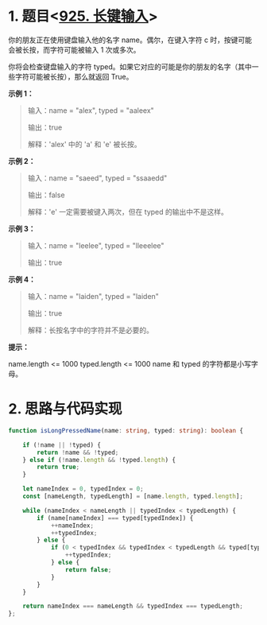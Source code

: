 # 1. 题目<[925. 长键输入](https://leetcode-cn.com/problems/long-pressed-name/)>

你的朋友正在使用键盘输入他的名字 name。偶尔，在键入字符 c 时，按键可能会被长按，而字符可能被输入 1 次或多次。

你将会检查键盘输入的字符 typed。如果它对应的可能是你的朋友的名字（其中一些字符可能被长按），那么就返回 True。

**示例 1：**
> 输入：name = "alex", typed = "aaleex"
>
> 输出：true
>
> 解释：'alex' 中的 'a' 和 'e' 被长按。

**示例 2：**

> 输入：name = "saeed", typed = "ssaaedd"
> 
> 输出：false
> 
> 解释：'e' 一定需要被键入两次，但在 typed 的输出中不是这样。

**示例 3：**

> 输入：name = "leelee", typed = "lleeelee"
> 
> 输出：true

**示例 4：**

> 输入：name = "laiden", typed = "laiden"
> 
> 输出：true
> 
> 解释：长按名字中的字符并不是必要的。
 

**提示：**

name.length <= 1000
typed.length <= 1000
name 和 typed 的字符都是小写字母。

# 2. 思路与代码实现

```ts
function isLongPressedName(name: string, typed: string): boolean {

    if (!name || !typed) {
        return !name && !typed;
    } else if (!name.length && !typed.length) {
        return true;
    }

    let nameIndex = 0, typedIndex = 0;
    const [nameLength, typedLength] = [name.length, typed.length];

    while (nameIndex < nameLength || typedIndex < typedLength) {
        if (name[nameIndex] === typed[typedIndex]) {
            ++nameIndex;
            ++typedIndex;
        } else {
            if (0 < typedIndex && typedIndex < typedLength && typed[typedIndex] === typed[typedIndex - 1]) {
                ++typedIndex;
            } else {
                return false;
            }
        }
    }

    return nameIndex === nameLength && typedIndex === typedLength;
};
```